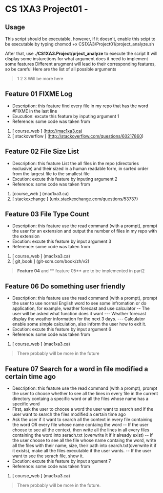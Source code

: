 # CS 1XA3 Project01 - <zhans174>

## Usage
This script should be executable, however, if it doesn't, enable this scipt to be executable by typing 
	chomod +x CS1XA3/Project01/project_analyze.sh

After that, use **./CS1XA3.Project/prject_analyze** to execute the script
It will display some insturctions for what argument does it need to implement some features
Different arugment will lead to their corresponding features, so be careful
Here are the list of all possible arguments 
>1 
>2 
>3 
>Will be more here

## Feature 01 FIXME Log 
- Description: this feature find every file in my repo that has the word #FIXME in the last line
- Exucution: excute this feature by inputing argument 1 
- Reference: some code was taken from 
1. [ course_web ] (http://mac1xa3.ca)
2. [ stackoverflow ] (http://stackoverflow.com/questions/60217860)

## Feature 02 File Size List
- Description: this feature List the all files in the repo (directories exclusive) and their sized in a human readable form, in sorted order from the largest 
file to the smallest file
- Excution: excute this feature by inputing argument 2
- Reference: some code was taken from 
1. [course_web ] (mac1xa3.ca)
2. [ stackexchange ] (unix.stackexchange.com/questions/53737)

## Feature 03 File Type Count
- Description: this feature use the read command (with a prompt), prompt the user for an extension and output the number of files in my repo with the extension
- Excution: excute this feature by input argument 3
- Reference: some code was taken from 
1. [ course_web ] (mac1xa3.ca)
2. [ git_book ]  (git-scm.com/book/zh/v2)

> **Feature 04** and ** feature 05** are to be implemented in part2

## Feature 06 Do something user friendly
- Description: this feature use the read command (with a prompt), prompt the user to use normal English word to see some infromation or do application, for 
example, weather forecast and use calculator
-- The user will be asked what function does it want
--- Weather forecast display the weather information for the next 3 days.
--- Calculator enable some simple calculation, also inform the user how to exit it.
- Excution: excute this feature by input argument 6
- Reference: some code was taken from
1. [ course_web ] (mac1xa3.ca)
> There probably will be more in the future

## Feature 07 Search for a word in file modified a certain time ago
- Description: this feature use the read command (with a prompt), prompt the user to choose whether to see all the lines in every file in the current directory 
containg a specific word or all the files whose name has a specific word
- First, ask the user to choose a word the user want to search and if the user want to search the files modified a certain time ago
- Ask the user if it want to search all the context in every file containing the word OR every file whose name containg the word
-- If the user choose to see all the context, then write all the lines in all every files containing the word into serach.txt (overwrite it if ir already exist)
-- If the user choose to see all the file whose name containg the word, write all the files with their name, size, their path into search.txt(overwrite it if it 
exists), make all the files executable if the user wants.
-- If the user want to see the serach file, show it.
- Excution: excute this feature by input argument 7
- Reference: some code was taken from
1. [ course_web ] (mac1xa3.ca)
> There probably will be more in the future.
